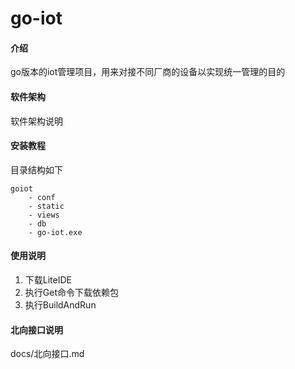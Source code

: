 # go-iot

#### 介绍
go版本的iot管理项目，用来对接不同厂商的设备以实现统一管理的目的

#### 软件架构
软件架构说明

#### 安装教程
目录结构如下
```
goiot
    - conf
    - static
    - views
    - db
    - go-iot.exe
```

#### 使用说明

1. 下载LiteIDE
2. 执行Get命令下载依赖包
3. 执行BuildAndRun

#### 北向接口说明

docs/北向接口.md
